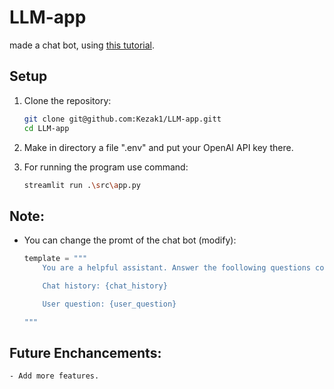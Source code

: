 ﻿# LLM-app
made a chat bot, using [this tutorial](https://alejandro-ao.com/how-to-use-streaming-in-langchain-and-streamlit/).

## Setup
1. Clone the repository:
    ```bash
    git clone git@github.com:Kezak1/LLM-app.gitt
    cd LLM-app
    ```
2. Make in directory a file ".env" and put your OpenAI API key there.

3. For running the program use command:
    ```bash
    streamlit run .\src\app.py
    ```

## Note:
- You can change the promt of the chat bot (modify):
    ```python
    template = """
        You are a helpful assistant. Answer the foollowing questions considering the history of the conversation:

        Chat history: {chat_history}

        User question: {user_question}

    """
    ``` 

## Future Enchancements:
    - Add more features.
